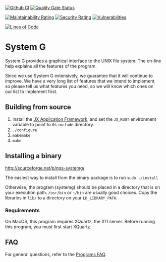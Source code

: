 [![Github CI](https://github.com/jafl/system-g/actions/workflows/ci.yml/badge.svg)](https://github.com/jafl/system-g/actions/workflows/ci.yml)
[![Quality Gate Status](https://sonarcloud.io/api/project_badges/measure?branch=main&project=jafl_system-g&metric=alert_status)](https://sonarcloud.io/dashboard?id=jafl_system-g&branch=main)

[![Maintainability Rating](https://sonarcloud.io/api/project_badges/measure?branch=main&project=jafl_system-g&metric=sqale_rating)](https://sonarcloud.io/dashboard?id=jafl_system-g&branch=main)
[![Security Rating](https://sonarcloud.io/api/project_badges/measure?branch=main&project=jafl_system-g&metric=security_rating)](https://sonarcloud.io/dashboard?id=jafl_system-g&branch=main)
[![Vulnerabilities](https://sonarcloud.io/api/project_badges/measure?branch=main&project=jafl_system-g&metric=vulnerabilities)](https://sonarcloud.io/dashboard?id=jafl_system-g&branch=main)

[![Lines of Code](https://sonarcloud.io/api/project_badges/measure?branch=main&project=jafl_system-g&metric=ncloc)](https://sonarcloud.io/dashboard?id=jafl_system-g&branch=main)

# System G

System G provides a graphical interface to the UNIX file system.  The on-line help explains all the features of the program.

Since we use System G extensively, we guarantee that it will continue to improve.  We have a very long list of features that we intend to implement, so please tell us what features you need, so we will know which ones on our list to implement first.


## Building from source

1. Install the [JX Application Framework](https://github.com/jafl/jx_application_framework),  and set the `JX_ROOT` environment variable to point to its `include` directory.
1. `./configure`
1. `makemake`
1. `make`


## Installing a binary

http://sourceforge.net/p/nps-systemg/

The easiest way to install from the binary package is to run `sudo ./install`

Otherwise, the program (systemg) should be placed in a directory that is on your execution path.  `/usr/bin` or `~/bin` are usually good choices.  Copy the libraries in `lib/` to a directory on your `LD_LIBRARY_PATH`.

### Requirements

On MacOS, this program requires XQuartz, the X11 server.  Before running this program, you must first start XQuartz.


## FAQ

For general questions, refer to the [Programs FAQ](https://github.com/jafl/jx_application_framework/blob/master/APPS.md).
